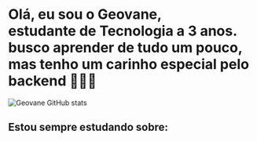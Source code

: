 # Olá, eu sou o Geovane,<br> estudante de Tecnologia a 3 anos.<br> busco aprender de tudo um pouco,<br>mas tenho um carinho especial pelo backend 👨‍💻🚀


![Geovane GitHub stats](https://github-readme-stats.vercel.app/api?username=Geovanej7&show_icons=true&theme=dark)        

## Estou sempre estudando sobre:

<div style="display: inline_block"><br/>
<img align="center" alt="" src= "https://skillicons.dev/icons?i=java,spring,javascript,nodejs,angular,react" />
</div>
